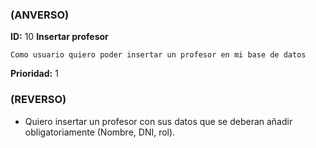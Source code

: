 ### (ANVERSO)
**ID:** 10 **Insertar profesor**

`Como usuario quiero poder insertar un profesor en mi base de datos`

**Prioridad:** 1

### (REVERSO)

* Quiero insertar un profesor con sus datos que se deberan añadir obligatoriamente (Nombre, DNI, rol).
